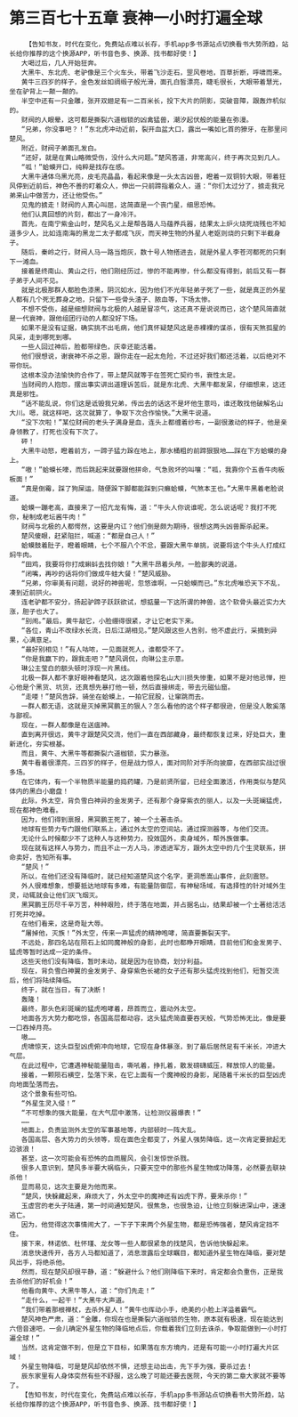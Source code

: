 # 第三百七十五章 衰神一小时打遍全球
        【告知书友，时代在变化，免费站点难以长存，手机app多书源站点切换看书大势所趋，站长给你推荐的这个换源APP，听书音色多、换源、找书都好使！】
       大喝过后，几人开始狂奔。
       大黑牛、东北虎、老驴像是三个火车头，带着飞沙走石，罡风卷地，百草折断，呼啸而来。
       黄牛三四岁的样子，金色发丝如绸缎子般光滑，面孔白皙漂亮，睫毛很长，大眼带着慧光，坐在驴背上一颠一颠的。
       半空中还有一只金雕，张开双翅足有一二百米长，投下大片的阴影，突破音障，跟轰炸机似的。
       财阀的人眼晕，这可都是撕裂六道枷锁的凶禽猛兽，潮汐起伏般的能量在弥漫。
       “兄弟，你没事吧？！”东北虎冲动近前，裂开血盆大口，露出一嘴如匕首的獠牙，在那里问楚风。
       附近，财阀子弟面孔发白。
       “还好，就是在黄山略微受伤，没什么大问题。”楚风答道，非常高兴，终于再次见到几人。
       “呱！”蛤蟆开口，纯粹是找存在感。
       大黑牛通体乌黑光亮，皮毛亮晶晶，看起来像是一头太古凶兽，瞪着一双铜铃大眼，带着狂风停到近前后，神色不善的盯着众人，伸出一只前蹄指着众人，道：“你们太过分了，掳走我兄弟来山中做苦力，还让他受伤。”
       见鬼的掳走！财阀的人真心叫屈，这简直是一个丧门星，细思恐怖。
       他们认真回想的片刻，都出了一身冷汗。
       首先，在南宁紫金山时，楚风名义上是帮各路人马蕴养兵器，结果太上炉火烧死烧残也不知道多少人，比如连南海的黑龙二太子都成飞灰，而天神生物的外星人老妪则烧的只剩下半截身子。
       随后，秦岭之行，财阀人马一路当炮灰，数十号人物搭进去，就是外星人李苍河都死的只剩下一滩血。
       接着是终南山、黄山之行，他们刚经历过，惨的不能再惨，什么都没有得到，前后又有一群子弟于人间不见。
       就是北极那群人都脸色漆黑，阴沉如水，因为他们不光年轻弟子死了一些，就是真正的外星人都有几个死无葬身之地，只留下一些骨头渣子、脓血等，下场太惨。
       不想不受伤，越是细想财阀与北极的人越是冒凉气，这还真不是说说而已，这个楚风简直就是一代衰神，跟他组团行动的人都没好下场。
       如果不是没有证据，确实挑不出毛病，他们真怀疑楚风这是赤裸裸的谋杀，很有天煞孤星的风采，走到哪死到哪。
       一些人回过神后，脸都带绿色，庆幸还能活着。
       他们很想说，谢衰神不杀之恩，跟你走在一起太危险，不过还好我们都还活着，以后绝对不带你玩。
       这根本没办法愉快的合作了，带上楚风就等于在签死亡契约书，衰性太足。
       当财阀的人抱怨，摆出事实讲出道理诉苦后，就是东北虎、大黑牛都发呆，仔细想来，这还真是邪性。
       “话不能乱说，你们这是诋毁我兄弟，传出去的话这不是坏他生意吗，谁还敢找他破解名山大川。嗯，就这样吧，这次就算了，争取下次合作愉快。”大黑牛说道。
       “没下次啦！”某位财阀的老头子满身是血，连头上都缠着纱布，一副很激动的样子，他是亲身领教了，打死也没有下次了。
       砰！
       大黑牛动怒，瞪着前方，一蹄子猛力跺在地上，那水桶粗的前蹄狠狠地……踩在下方蛤蟆的身上。
       “嗷！”蛤蟆长嚎，而后跳起来就要跟他拼命，气急败坏的叫嚷：“呱，我靠你个五香牛肉板板面！”
       “真是倒霉，踩了狗屎运，随便跺下脚都能踩到只癞蛤蟆，气煞本王也。”大黑牛黑着老脸说道。
       蛤蟆一蹦老高，直接来了一招亢龙有悔，道：“牛头人你说谁呢，怎么说话呢？我打不死你，秘制成老坛酱牛肉！”
       财阀与北极的人都愕然，这要是内讧？他们倒是颇为期待，很想这两头凶兽厮杀起来。
       楚风傻眼，赶紧阻拦，喊道：“都是自己人！”
       蛤蟆鼓着肚子，瞪着眼睛，七个不服八个不忿，要跟大黑牛单挑，说要将这个牛头人打成红焖牛肉。
       “田鸡，我要将你打成蝌蚪去找你娘！”大黑牛昂着头颅，一脸鄙夷的说道。
       “闭嘴，再吵的话将你们做成牛蛙大餐！”楚风威胁。
       “兄弟，你审美有问题，说好的神兽呢，忽悠谁啊，一只蛤蟆而已。”东北虎唯恐天下不乱，凑到近前拱火。
       连老驴都不安分，扬起驴蹄子跃跃欲试，想掂量一下这所谓的神兽，这个软骨头最近实力大涨，胆子也大了。
       “别闹。”最后，黄牛敲它，小脸绷得很紧，才让它老实下来。
       “各位，青山不改绿水长流，日后江湖相见。”楚风跟这些人告别，他不虚此行，采摘到异果，心满意足。
       “最好别相见！”有人咕哝，一见面就死人，谁都受不了。
       “你是我赢下的，跟我走吧？”楚风调侃，向琳公主示意。
       琳公主莹白的额头顿时浮现一片黑线。
       北极一群人都不拿好眼神看楚风，这次跟着他探名山大川损失惨重，如果不是对他忌惮，担心他是个黑货、坑货，还真想先暴打他一顿，然后直接绑走，带去元磁仙窟。
       “走喽！”楚风告辞，骑坐在蛤蟆上，一拍它屁股，让窜跳而去。
       一群人都无语，这就是灭掉黑冥鹏王的狠人？怎么看他的这个样子都很逊，但是没人敢奚落与鄙视。
       现在，一群人都像是在送瘟神。
       直到离开很远，黄牛才跟楚风交流，他们一直在西部藏身，最终都恢复过来，好处巨大，重新进化，夯实根基。
       而且，黄牛、大黑牛等都撕裂六道枷锁，实力暴涨。
       黄牛看着很漂亮，三四岁的样子，但是战力惊人，面对同阶对手所向披靡，在西部实战过很多场。
       在它体内，有一个半物质半能量的捣药罐，乃是前贤所留，已经全面激活，作用类似与楚风体内的黑白小磨盘！
       此际，外太空，背负雪白神异的金发男子，还有那个身穿紫衣的丽人，以及一头斑斓猛虎，现在都神色难看。
       因为，他们得到禀报，黑冥鹏王死了，被一个土著击杀。
       地球有些势力专门跟他们联系上，通过外太空的空间站，通过探测器等，与他们交流。
       无论什么时候都少不了这种人与这种势力，投效国外，卖身域外，帮外族做事。
       现在就有这样人与势力，而且不止一方人马，渗透进军方，跟外太空中的几个生灵联系，拼命卖好，告知所有事。
       “楚风！”
       所以，在他们还没有降临时，就已经知道楚风这个名字，更洞悉嵩山事件，此刻震怒。
       外人很难想象，想要抵达地球有多难，有能量防御层，有神秘场域，有选择性的针对域外生灵，动辄就会让他们灰飞烟灭。
       黑冥鹏王历尽千辛万苦，种种艰险，终于落在地面，并占据名山，结果却被一个土著给活活打死并吃掉。
       在他们看来，这是奇耻大辱。
       “屠掉他，灭族！”外太空，传来一声猛虎的精神咆哮，简直要撕裂天宇。
       不远处，那四名站在陨石上如同魔神般的身影，此时也都睁开眼睛，目前他们和金发男子、猛虎等暂时达成一定的条件。
       这些天他们没有降临，暂时未动，就是因为在协商，划分利益。
       现在，背负雪白神翼的金发男子、身穿紫色长裙的女子还有那头猛虎找到他们，短暂交流后，他们将陆续降临。
       终于，就在当日，有了决断！
       轰隆！
       最终，那头色彩斑斓的猛虎咆哮着，昂首而立，震动外太空。
       地面各方大势力都吃惊，各国高层都动容，这头猛虎简直要吞天般，气势恐怖无比，像是要一口吞掉月亮。
       嗷……
       虎啸惊天，这头巨型凶虎俯冲向地球，它现在身体暴涨，到了最后居然足有千米长，冲进大气层。
       在此过程中，它遭遇神秘能量阻击，嘶吼着，挣扎着，散发磅礴威压，释放惊人的能量。
       接着，一颗陨石横空，坠落下来，在它上面有一个魔神般的身影，尾随着千米长的巨型凶虎向地面坠落而去。
       这个景象有些可怕。
       “外星生灵入侵！”
       “不可想象的强大能量，在大气层中激荡，让检测仪器爆表！”
       ……
       地面上，负责监测外太空的军事基地等，内部顿时一阵大乱。
       各国高层、各大势力的头领等，现在面色全都变了，外星人强势降临，这一次肯定要掀起无边骇浪！
       甚至，这一次可能会有恐怖的血雨腥风，会引发惊世杀戮。
       很多人意识到，楚风多半要大祸临头，只要天空中的那些外星生物成功降落，必然要去联袂杀他！
       显而易见，这次主要是为他而来。
       “楚风，快躲藏起来，麻烦大了，外太空中的魔神还有凶虎下界，要来杀你！”
       玉虚宫的老头子陆通，第一时间通知楚风，很焦急，也很急迫，让他立刻躲进深山中，速速逃亡。
       因为，他觉得这次事情闹大了，一下子下来两个外星生物，都是恐怖强者，楚风肯定挡不住。
       接下来，林诺依、杜怀瑾、龙女等一些人都很紧急的找楚风，告诉他快躲起来。
       消息快速传开，各方人马都知道了，消息泄露后全球瞩目，都知道外星生物在降临，要对楚风出手，将绝杀他。
       然而，现在楚风却很平静，道：“躲避什么？他们刚降临下来时，肯定都会负重伤，正是我去杀他们的好机会！”
       他看向黄牛、大黑牛等人，道：“你们先走！”
       “走什么，一起干！”大黑牛大声道。
       “我们带着那根禅杖，去杀外星人！”黄牛也挥动小手，绝美的小脸上洋溢着霸气。
       楚风神色严肃，道：“金雕，你现在也是撕裂六道枷锁的生物，原本就有极速，现在能达到六倍音速吧，一会儿确定外星生物的降临地点后，你载着我们立刻去诛杀，争取能做到一小时打遍全球！”
       当然，这肯定做不到，但是立下目标，如果落在东方境内，还是有可能一小时打遍大片区域！
       外星生物降临，可是楚风却依然不惧，还想主动出击，先下手为强，要杀过去！
       辰东家里有人身体突然有些不舒服，这么晚了可能还要去医院，今天的第二章大家就不要等了。
       【告知书友，时代在变化，免费站点难以长存，手机app多书源站点切换看书大势所趋，站长给你推荐的这个换源APP，听书音色多、换源、找书都好使！】